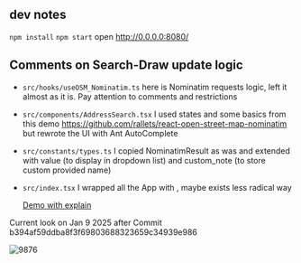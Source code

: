 ## dev notes
```npm install```
```npm start```
open http://0.0.0.0:8080/

## Comments on Search-Draw update logic

- ```src/hooks/useOSM_Nominatim.ts``` here is Nominatim requests logic, left it almost as it is. Pay attention to comments and restrictions
- ```src/components/AddressSearch.tsx```  I used states and some basics from this demo https://github.com/rallets/react-open-street-map-nominatim but rewrote the UI with Ant AutoComplete
- ```src/constants/types.ts``` I copied NominatimResult as was and extended with value (to display in dropdown list) and custom_note (to store custom provided name)
- ```src/index.tsx```  I wrapped all the App with <QueryClientProvider client={queryClient}>, maybe exists less radical way

  [Demo with explain](https://drive.google.com/file/d/1Awp1irwJp5Op8dw_co0zqNNJMHB2bNj7/view?usp=sharing)

Current look on Jan 9 2025 after Commit b394af59ddba8f3f69803688323659c34939e986

![9876](https://github.com/user-attachments/assets/9f4227ac-31c3-447c-ad94-33d6afa34fe4)


